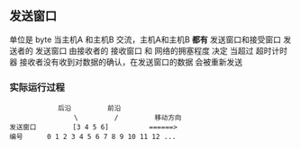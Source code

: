 ##  发送窗口
单位是 byte
当主机A 和主机B 交流，主机A和主机B **都有** 发送窗口和接受窗口
发送者的 发送窗口 由接收者的 接收窗口 和 网络的拥塞程度 决定
当超过 超时计时器 接收者没有收到对数据的确认，在发送窗口的数据 会被重新发送



###   实际运行过程
```shell
			后沿		   前沿
			    \		  /			移动方向
发送窗口	     [3 4 5	6]			======>
编号		0 1 2 3 4 5 6 7 8 9 10 11 12 ...
```
